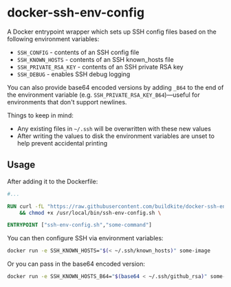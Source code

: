 # docker-ssh-env-config

A Docker entrypoint wrapper which sets up SSH config files based on the following environment variables:

* `SSH_CONFIG` - contents of an SSH config file
* `SSH_KNOWN_HOSTS` - contents of an SSH known_hosts file
* `SSH_PRIVATE_RSA_KEY` - contents of an SSH private RSA key
* `SSH_DEBUG` - enables SSH debug logging

You can also provide base64 encoded versions by adding `_B64` to the end of the environment variable (e.g. `SSH_PRIVATE_RSA_KEY_B64`)—useful for environments that don't support newlines.

Things to keep in mind:

* Any existing files in `~/.ssh` will be overwritten with these new values
* After writing the values to disk the environment variables are unset to help prevent accidental printing

## Usage

After adding it to the Dockerfile:

```Dockerfile
#...

RUN curl -fL "https://raw.githubusercontent.com/buildkite/docker-ssh-env-config/master/ssh-env-config.sh" -o /usr/local/bin/ssh-env-config.sh \
    && chmod +x /usr/local/bin/ssh-env-config.sh \

ENTRYPOINT ["ssh-env-config.sh","some-command"]
```

You can then configure SSH via environment variables:

```bash
docker run -e SSH_KNOWN_HOSTS="$(< ~/.ssh/known_hosts)" some-image
```

Or you can pass in the base64 encoded version:

```bash
docker run -e SSH_KNOWN_HOSTS_B64="$(base64 < ~/.ssh/github_rsa)" some-image
```
